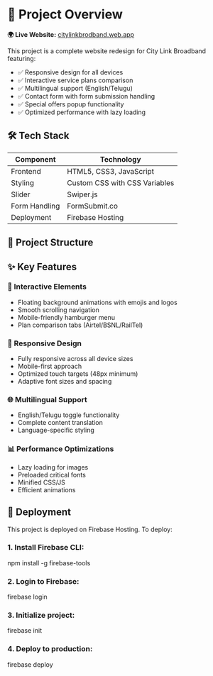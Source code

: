 # 🚀 Project Overview

**🌍 Live Website:** [citylinkbrodband.web.app](https://citylinkbrodband.web.app)   

This project is a complete website redesign for City Link Broadband featuring:
- ✅ Responsive design for all devices
- ✅ Interactive service plans comparison
- ✅ Multilingual support (English/Telugu)
- ✅ Contact form with form submission handling
- ✅ Special offers popup functionality
- ✅ Optimized performance with lazy loading

## 🛠 Tech Stack

| Component               | Technology                          |
|-------------------------|-------------------------------------|
| Frontend                | HTML5, CSS3, JavaScript             |
| Styling                 | Custom CSS with CSS Variables       |
| Slider                  | Swiper.js                           |
| Form Handling           | FormSubmit.co                       |
| Deployment              | Firebase Hosting                    |

## 📂 Project Structure


## ✨ Key Features

### 🌟 Interactive Elements
- Floating background animations with emojis and logos
- Smooth scrolling navigation
- Mobile-friendly hamburger menu
- Plan comparison tabs (Airtel/BSNL/RailTel)

### 📱 Responsive Design
- Fully responsive across all device sizes
- Mobile-first approach
- Optimized touch targets (48px minimum)
- Adaptive font sizes and spacing

### 🌐 Multilingual Support
- English/Telugu toggle functionality
- Complete content translation
- Language-specific styling

### 📊 Performance Optimizations
- Lazy loading for images
- Preloaded critical fonts
- Minified CSS/JS
- Efficient animations

## 🚀 Deployment

This project is deployed on Firebase Hosting. To deploy:

### 1. Install Firebase CLI:

npm install -g firebase-tools

### 2. Login to Firebase:

firebase login

### 3. Initialize project:

firebase init

### 4. Deploy to production:

firebase deploy
